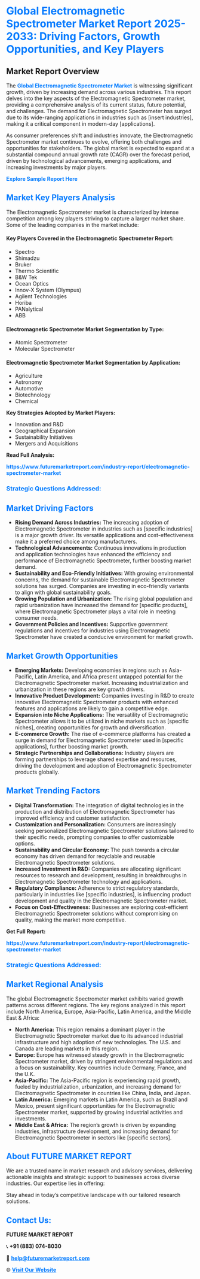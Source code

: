 <h1 style="color: #007BFF;">Global Electromagnetic Spectrometer Market Report 2025-2033: Driving Factors, Growth Opportunities, and Key Players</h1>

<section id="overview">
<h2>Market Report Overview</h2>
<p>The <a href="https://www.futuremarketreport.com/industry-report/electromagnetic-spectrometer-market" style="color: #007BFF; text-decoration: none;"><strong>Global Electromagnetic Spectrometer Market</strong></a> is witnessing significant growth, driven by increasing demand across various industries. This report delves into the key aspects of the Electromagnetic Spectrometer market, providing a comprehensive analysis of its current status, future potential, and challenges. The demand for Electromagnetic Spectrometer has surged due to its wide-ranging applications in industries such as [insert industries], making it a critical component in modern-day [applications].</p>
<p>As consumer preferences shift and industries innovate, the Electromagnetic Spectrometer market continues to evolve, offering both challenges and opportunities for stakeholders. The global market is expected to expand at a substantial compound annual growth rate (CAGR) over the forecast period, driven by technological advancements, emerging applications, and increasing investments by major players.</p>
</section>

<section id="overview">
<p><a href="https://www.futuremarketreport.com/request-sample/reportId=53106" style="color: #007BFF; text-decoration: none;"><strong>Explore Sample Report Here</strong></a></p>
</section>

<section id="key-players">
<h2 style="color: #007BFF;">Market Key Players Analysis</h2>
<p>The Electromagnetic Spectrometer market is characterized by intense competition among key players striving to capture a larger market share. Some of the leading companies in the market include:</p>
<h4>Key Players Covered in the Electromagnetic Spectrometer Report:</h4>
<ul><li>Spectro</li><li>Shimadzu</li><li>Bruker</li><li>Thermo Scientific</li><li>B&amp;W Tek</li><li>Ocean Optics</li><li>Innov-X System (Olympus)</li><li>Agilent Technologies</li><li>Horiba</li><li>PANalytical</li><li>ABB</li></ul>
<h4>Electromagnetic Spectrometer Market Segmentation by Type:</h4>
<ul><li>Atomic Spectrometer</li><li>Molecular Spectrometer</li></ul>

<h4>Electromagnetic Spectrometer Market Segmentation by Application:</h4>
<ul><li>Agriculture</li><li>Astronomy</li><li>Automotive</li><li>Biotechnology</li><li>Chemical</li></ul>
<p><strong>Key Strategies Adopted by Market Players:</strong></p>
<ul>
<li>Innovation and R&D</li>
<li>Geographical Expansion</li>
<li>Sustainability Initiatives</li>
<li>Mergers and Acquisitions</li>
</ul>
</section>

<section>
<p><strong>Read Full Analysis: </strong></p><a href="https://www.futuremarketreport.com/industry-report/electromagnetic-spectrometer-market" style="color: #007BFF; text-decoration: none;"><strong>https://www.futuremarketreport.com/industry-report/electromagnetic-spectrometer-market</strong></a>
<h3 style="color: #007BFF;">Strategic Questions Addressed:</h3>
</section>

<section id="driving-factors">
<h2 style="color: #007BFF;">Market Driving Factors</h2>
<ul>
<li><strong>Rising Demand Across Industries:</strong> The increasing adoption of Electromagnetic Spectrometer in industries such as [specific industries] is a major growth driver. Its versatile applications and cost-effectiveness make it a preferred choice among manufacturers.</li>
<li><strong>Technological Advancements:</strong> Continuous innovations in production and application technologies have enhanced the efficiency and performance of Electromagnetic Spectrometer, further boosting market demand.</li>
<li><strong>Sustainability and Eco-Friendly Initiatives:</strong> With growing environmental concerns, the demand for sustainable Electromagnetic Spectrometer solutions has surged. Companies are investing in eco-friendly variants to align with global sustainability goals.</li>
<li><strong>Growing Population and Urbanization:</strong> The rising global population and rapid urbanization have increased the demand for [specific products], where Electromagnetic Spectrometer plays a vital role in meeting consumer needs.</li>
<li><strong>Government Policies and Incentives:</strong> Supportive government regulations and incentives for industries using Electromagnetic Spectrometer have created a conducive environment for market growth.</li>
</ul>
</section>

<section id="growth-opportunities">
<h2 style="color: #007BFF;">Market Growth Opportunities</h2>
<ul>
<li><strong>Emerging Markets:</strong> Developing economies in regions such as Asia-Pacific, Latin America, and Africa present untapped potential for the Electromagnetic Spectrometer market. Increasing industrialization and urbanization in these regions are key growth drivers.</li>
<li><strong>Innovative Product Development:</strong> Companies investing in R&D to create innovative Electromagnetic Spectrometer products with enhanced features and applications are likely to gain a competitive edge.</li>
<li><strong>Expansion into Niche Applications:</strong> The versatility of Electromagnetic Spectrometer allows it to be utilized in niche markets such as [specific niches], creating opportunities for growth and diversification.</li>
<li><strong>E-commerce Growth:</strong> The rise of e-commerce platforms has created a surge in demand for Electromagnetic Spectrometer used in [specific applications], further boosting market growth.</li>
<li><strong>Strategic Partnerships and Collaborations:</strong> Industry players are forming partnerships to leverage shared expertise and resources, driving the development and adoption of Electromagnetic Spectrometer products globally.</li>
</ul>
</section>

<section id="trending-factors">
<h2 style="color: #007BFF;">Market Trending Factors</h2>
<ul>
<li><strong>Digital Transformation:</strong> The integration of digital technologies in the production and distribution of Electromagnetic Spectrometer has improved efficiency and customer satisfaction.</li>
<li><strong>Customization and Personalization:</strong> Consumers are increasingly seeking personalized Electromagnetic Spectrometer solutions tailored to their specific needs, prompting companies to offer customizable options.</li>
<li><strong>Sustainability and Circular Economy:</strong> The push towards a circular economy has driven demand for recyclable and reusable Electromagnetic Spectrometer solutions.</li>
<li><strong>Increased Investment in R&D:</strong> Companies are allocating significant resources to research and development, resulting in breakthroughs in Electromagnetic Spectrometer technology and applications.</li>
<li><strong>Regulatory Compliance:</strong> Adherence to strict regulatory standards, particularly in industries like [specific industries], is influencing product development and quality in the Electromagnetic Spectrometer market.</li>
<li><strong>Focus on Cost-Effectiveness:</strong> Businesses are exploring cost-efficient Electromagnetic Spectrometer solutions without compromising on quality, making the market more competitive.</li>
</ul>
</section>

<section>
<p><strong>Get Full Report: </strong></p><a href="https://www.futuremarketreport.com/industry-report/electromagnetic-spectrometer-market" style="color: #007BFF; text-decoration: none;"><strong>https://www.futuremarketreport.com/industry-report/electromagnetic-spectrometer-market</strong></a>
<h3 style="color: #007BFF;">Strategic Questions Addressed:</h3>
</section>


<section id="regional-analysis">
<h2 style="color: #007BFF;">Market Regional Analysis</h2>
<p>The global Electromagnetic Spectrometer market exhibits varied growth patterns across different regions. The key regions analyzed in this report include North America, Europe, Asia-Pacific, Latin America, and the Middle East & Africa:</p>
<ul>
<li><strong>North America:</strong> This region remains a dominant player in the Electromagnetic Spectrometer market due to its advanced industrial infrastructure and high adoption of new technologies. The U.S. and Canada are leading markets in this region.</li>
<li><strong>Europe:</strong> Europe has witnessed steady growth in the Electromagnetic Spectrometer market, driven by stringent environmental regulations and a focus on sustainability. Key countries include Germany, France, and the U.K.</li>
<li><strong>Asia-Pacific:</strong> The Asia-Pacific region is experiencing rapid growth, fueled by industrialization, urbanization, and increasing demand for Electromagnetic Spectrometer in countries like China, India, and Japan.</li>
<li><strong>Latin America:</strong> Emerging markets in Latin America, such as Brazil and Mexico, present significant opportunities for the Electromagnetic Spectrometer market, supported by growing industrial activities and investments.</li>
<li><strong>Middle East & Africa:</strong> The region’s growth is driven by expanding industries, infrastructure development, and increasing demand for Electromagnetic Spectrometer in sectors like [specific sectors].</li>
</ul>
</section>

<footer>
<h2 style="color: #007BFF;">About FUTURE MARKET REPORT</h2>
<p>We are a trusted name in market research and advisory services, delivering actionable insights and strategic support to businesses across diverse industries. Our expertise lies in offering:</p>

<p>Stay ahead in today’s competitive landscape with our tailored research solutions.</p>

<h2 style="color: #007BFF;">Contact Us:</h2>
<p><strong>FUTURE MARKET REPORT</strong></p>
<p>📞 <strong>+91 (883) 074-8030</strong></p>
<p>📧 <strong><a href="mailto:help@futuremarketreport.com" style="color: #007BFF;">help@futuremarketreport.com</a></strong></p>
<p>🌐 <strong><a href="https://www.futuremarketreport.com/" style="color: #007BFF;">Visit Our Website</a></strong></p>
</footer>